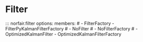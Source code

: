 # Filter

::: norfair.filter
    options:
        members:
            # - FilterFactory
            - FilterPyKalmanFilterFactory
            # - NoFilter
            # - NoFilterFactory
            # - OptimizedKalmanFilter
            - OptimizedKalmanFilterFactory
